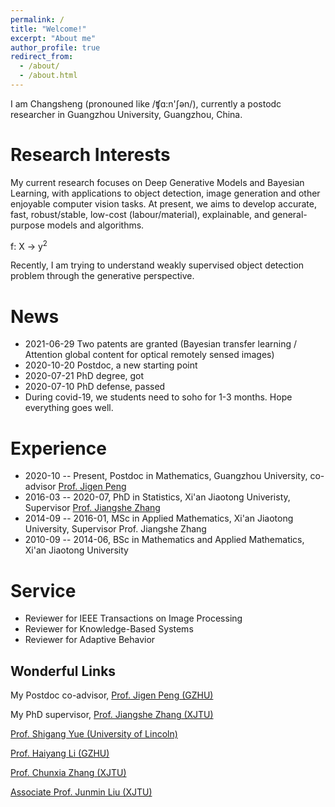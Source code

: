 ```yaml
---
permalink: /
title: "Welcome!"
excerpt: "About me"
author_profile: true
redirect_from: 
  - /about/
  - /about.html
---
```


I am Changsheng (pronouned like /ʧɑ:n'ʃən/), currently a postodc researcher in Guangzhou University, Guangzhou, China.

Research Interests
==================
My current research focuses on Deep Generative Models and Bayesian Learning,
with applications to object detection, image generation and other enjoyable computer vision tasks.
At present, we aims to develop accurate, fast, robust/stable, low-cost (labour/material),
explainable, and general-purpose models and algorithms.

f: X &rarr; y<sup>2</sup>

Recently, I am trying to understand weakly supervised object
detection problem through the generative perspective.


News
====
- 2021-06-29 Two patents are granted (Bayesian transfer learning / Attention global content for optical remotely sensed images)
- 2020-10-20 Postdoc, a new starting point
- 2020-07-21 PhD degree, got
- 2020-07-10 PhD defense, passed
- During covid-19, we students need to soho for 1-3 months. Hope everything goes well.


Experience
=========
- 2020-10 -- Present, Postdoc in Mathematics, Guangzhou University, co-advisor [Prof. Jigen Peng](http://maths.gzhu.edu.cn/info/1073/2327.htm)
- 2016-03 -- 2020-07, PhD in Statistics, Xi'an Jiaotong Univeristy, Supervisor [Prof. Jiangshe Zhang](http://gr.xjtu.edu.cn/web/jszhang/english)
- 2014-09 -- 2016-01, MSc in Applied Mathematics, Xi'an Jiaotong University, Supervisor Prof. Jiangshe Zhang
- 2010-09 -- 2014-06, BSc in Mathematics and Applied Mathematics, Xi'an Jiaotong University


Service
=======
- Reviewer for IEEE Transactions on Image Processing
- Reviewer for Knowledge-Based Systems
- Reviewer for Adaptive Behavior


Wonderful Links
---------------
My Postdoc co-advisor, [Prof. Jigen Peng (GZHU)](http://maths.gzhu.edu.cn/info/1073/2327.htm)

My PhD supervisor, [Prof. Jiangshe Zhang (XJTU)](http://gr.xjtu.edu.cn/web/jszhang/english)

[Prof. Shigang Yue (University of Lincoln)](http://www.ciluk.org/syue/index.html)

[Prof. Haiyang Li (GZHU)](http://maths.gzhu.edu.cn/info/1073/2272.htm)

[Prof. Chunxia Zhang (XJTU)](http://gr.xjtu.edu.cn/web/cxzhang/1)

[Associate Prof. Junmin Liu (XJTU)](http://gr.xjtu.edu.cn/web/junminliu)
